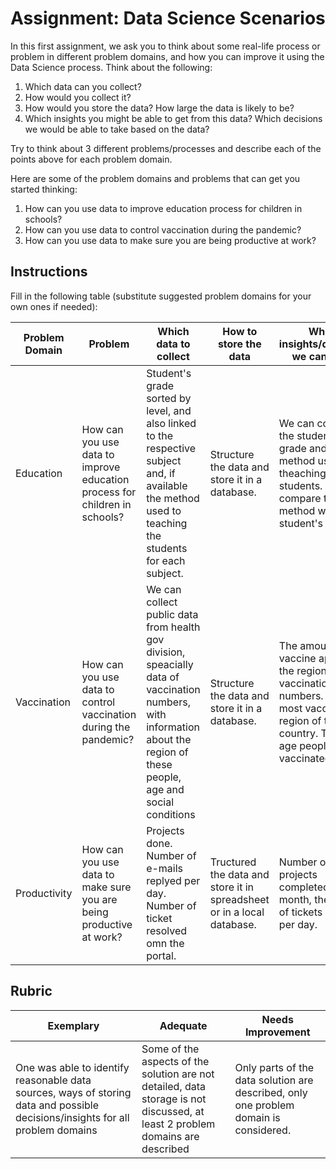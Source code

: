 # Assignment: Data Science Scenarios

In this first assignment, we ask you to think about some real-life process or problem in different problem domains, and how you can improve it using the Data Science process. Think about the following:

1. Which data can you collect?
1. How would you collect it?
1. How would you store the data? How large the data is likely to be?
1. Which insights you might be able to get from this data? Which decisions we would be able to take based on the data?

Try to think about 3 different problems/processes and describe each of the points above for each problem domain.

Here are some of the problem domains and problems that can get you started thinking:

1. How can you use data to improve education process for children in schools?
1. How can you use data to control vaccination during the pandemic?
1. How can you use data to make sure you are being productive at work?
## Instructions

Fill in the following table (substitute suggested problem domains for your own ones if needed):

| Problem Domain | Problem | Which data to collect | How to store the data | Which insights/decisions we can make | 
|----------------|---------|-----------------------|-----------------------|--------------------------------------|
| Education | How can you use data to improve education process for children in schools? | Student's grade sorted by level, and also linked to the respective subject and, if available the method used to teaching the students for each subject. | Structure the data and store it in a database. | We can compare the student's grade and the method used to theaching the students. We also compare the method with the student's age. |
| Vaccination | How can you use data to control vaccination during the pandemic? | We can collect public data from health gov division, speacially data of vaccination numbers, with information about the region of these people, age and social conditions | Structure the data and store it in a database. | The amount of vaccine applied, the regions with its vaccination numbers. The most vaccinated region of the country. The most age people vaccinated. |
| Productivity | How can you use data to make sure you are being productive at work? | Projects done. Number of e-mails replyed per day. Number of ticket resolved omn the portal. | Tructured the data and store it in spreadsheet or in a local database. | Number of projects completed per month, the amount of tickets resolved per day. |

## Rubric

Exemplary | Adequate | Needs Improvement
--- | --- | -- |
One was able to identify reasonable data sources, ways of storing data and possible decisions/insights for all problem domains | Some of the aspects of the solution are not detailed, data storage is not discussed, at least 2 problem domains are described | Only parts of the data solution are described, only one problem domain is considered.
